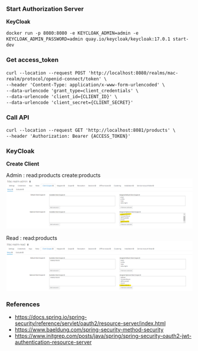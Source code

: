 ### Start Authorization Server 

**KeyCloak**

```
docker run -p 8080:8080 -e KEYCLOAK_ADMIN=admin -e KEYCLOAK_ADMIN_PASSWORD=admin quay.io/keycloak/keycloak:17.0.1 start-dev
```

### Get access_token

```
curl --location --request POST 'http://localhost:8080/realms/mac-realm/protocol/openid-connect/token' \
--header 'Content-Type: application/x-www-form-urlencoded' \
--data-urlencode 'grant_type=client_credentials' \
--data-urlencode 'client_id={CLIENT_ID}' \
--data-urlencode 'client_secret={CLIENT_SECRET}'
```

### Call API

```
curl --location --request GET 'http://localhost:8081/products' \
--header 'Authorization: Bearer {ACCESS_TOKEN}'
```

### KeyCloak 

**Create Client**

Admin : read:products create:products
![](resources/mac-realm-admin-scope.png)

Read : read:products
![](resources/mac-realm-read-scope.png)


### References 
* https://docs.spring.io/spring-security/reference/servlet/oauth2/resource-server/index.html
* https://www.baeldung.com/spring-security-method-security
* https://www.initgrep.com/posts/java/spring/spring-security-oauth2-jwt-authentication-resource-server
